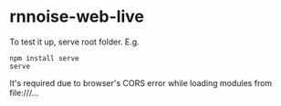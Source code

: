 # rnnoise-web-live
To test it up, serve root folder.
E.g. 
```
npm install serve
serve
```

It's required due to browser's CORS error while loading modules from file:///...
